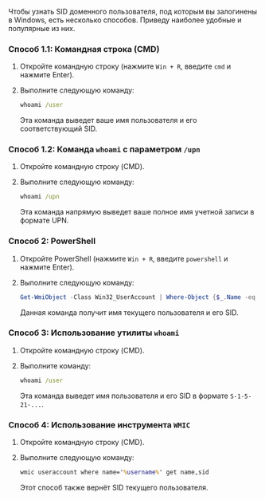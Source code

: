 Чтобы узнать SID доменного пользователя, под которым вы залогинены в Windows, есть несколько способов. Приведу наиболее удобные и популярные из них.

### Способ 1.1: Командная строка (CMD)
1. Откройте командную строку (нажмите `Win + R`, введите `cmd` и нажмите Enter).
2. Выполните следующую команду:

   ```cmd
   whoami /user
   ```

   Эта команда выведет ваше имя пользователя и его соответствующий SID.

### Способ 1.2: Команда `whoami` с параметром `/upn`

1. Откройте командную строку (CMD).
2. Выполните следующую команду:

   ```cmd
   whoami /upn
   ```

   Эта команда напрямую выведет ваше полное имя учетной записи в формате UPN.

### Способ 2: PowerShell
1. Откройте PowerShell (нажмите `Win + R`, введите `powershell` и нажмите Enter).
2. Выполните следующую команду:

   ```powershell
   Get-WmiObject -Class Win32_UserAccount | Where-Object {$_.Name -eq $env:USERNAME} | Select-Object Name, SID
   ```

   Данная команда получит имя текущего пользователя и его SID.

### Способ 3: Использование утилиты `whoami`
1. Откройте командную строку (CMD).
2. Выполните команду:

   ```cmd
   whoami /user
   ```

   Эта команда выведет имя пользователя и его SID в формате `S-1-5-21-...`.

### Способ 4: Использование инструмента `WMIC`
1. Откройте командную строку (CMD).
2. Выполните следующую команду:

   ```cmd
   wmic useraccount where name='%username%' get name,sid
   ```

   Этот способ также вернёт SID текущего пользователя.




